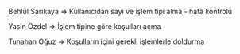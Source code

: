 Behlül Sarıkaya => Kullanıcıdan sayı ve işlem tipi alma - hata kontrolü

Yasin Özdel => İşlem tipine göre koşulları açma

Tunahan Oğuz => Koşulların içini gerekli işlemlerle doldurma
